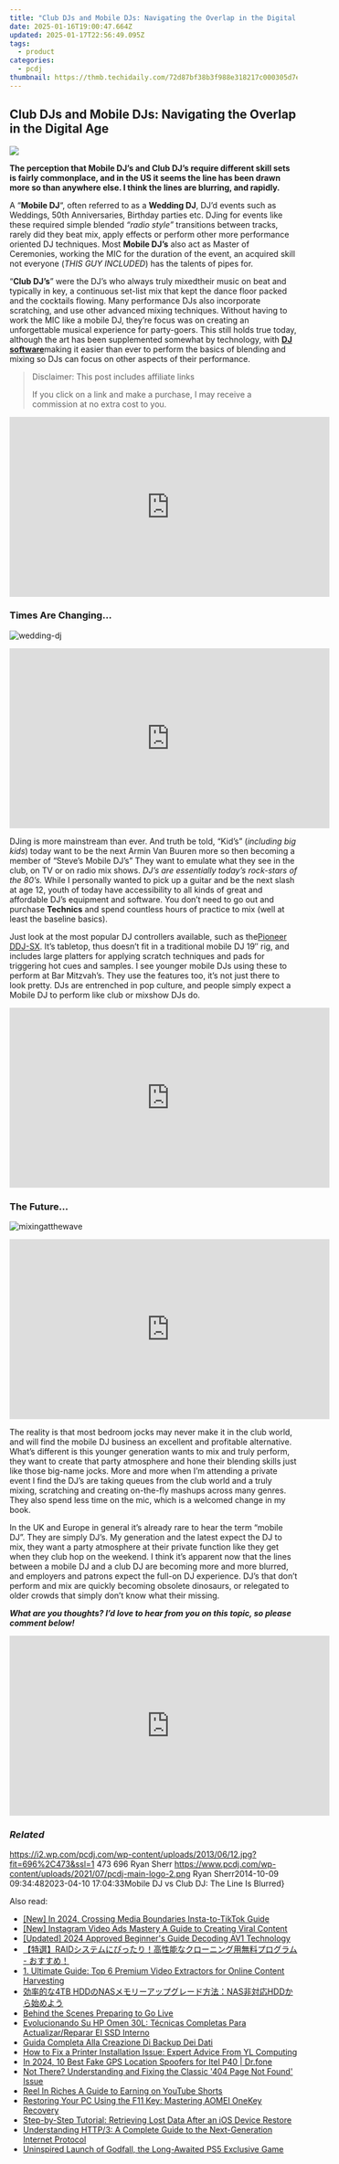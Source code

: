 ```yaml
---
title: "Club DJs and Mobile DJs: Navigating the Overlap in the Digital Age"
date: 2025-01-16T19:00:47.664Z
updated: 2025-01-17T22:56:49.095Z
tags:
  - product
categories:
  - pcdj
thumbnail: https://thmb.techidaily.com/72d87bf38b3f988e318217c000305d7e3da283a047b864a8cf5c572968e745b4.jpg
---
```


## Club DJs and Mobile DJs: Navigating the Overlap in the Digital Age

[![](https://i2.wp.com/pcdj.com/wp-content/uploads/2013/06/12.jpg?resize=696%2C270&ssl=1)](https://i2.wp.com/pcdj.com/wp-content/uploads/2013/06/12.jpg?fit=696%2C473&ssl=1 "12")

**The perception that Mobile DJ’s and Club DJ’s require different skill sets is fairly commonplace, and in the US it seems the line has been drawn more so than anywhere else. I think the lines are blurring, and rapidly.** 

A “**Mobile DJ**“, often referred to as a **Wedding DJ**, DJ’d events such as Weddings, 50th Anniversaries, Birthday parties etc. DJing for events like these required simple blended _“radio style”_ transitions between tracks, rarely did they beat mix, apply effects or perform other more performance oriented DJ techniques. Most **Mobile DJ’s** also act as Master of Ceremonies, working the MIC for the duration of the event, an acquired skill not everyone (_THIS GUY INCLUDED_) has the talents of pipes for.

“**Club DJ’s**” were the DJ’s who always truly mixedtheir music on beat and typically in key, a continuous set-list mix that kept the dance floor packed and the cocktails flowing. Many performance DJs also incorporate scratching, and use other advanced mixing techniques. Without having to work the MIC like a mobile DJ, they’re focus was on creating an unforgettable musical experience for party-goers. This still holds true today, although the art has been supplemented somewhat by technology, with [**DJ software**](https://tools.techidaily.com/pcdj/products/)making it easier than ever to perform the basics of blending and mixing so DJs can focus on other aspects of their performance.

>  Disclaimer: This post includes affiliate links
>
>  If you click on a link and make a purchase, I may receive a commission at no extra cost to you.
>

<!-- affiliate ads begin -->
<iframe width="560" height="315" src="https://www.youtube.com/embed/vQbNyknjJJ8?si=RGVIEWLdPbvRC_r6" title="YouTube video player" frameborder="0" allow="accelerometer; autoplay; clipboard-write; encrypted-media; gyroscope; picture-in-picture; web-share" referrerpolicy="strict-origin-when-cross-origin" allowfullscreen></iframe>
<!-- affiliate ads end -->

### **Times Are Changing…**

![](https://i0.wp.com/www.pcdj.com/wp-content/uploads/2014/10/wedding-dj-300x199.jpeg?resize=300%2C199&ssl=1 "wedding-dj")

<!-- affiliate ads begin -->
<iframe width="560" height="315" src="https://www.youtube.com/embed/YezPJZzPJ8Q?si=xF1t4BQHFquzvnzE" title="YouTube video player" frameborder="0" allow="accelerometer; autoplay; clipboard-write; encrypted-media; gyroscope; picture-in-picture; web-share" referrerpolicy="strict-origin-when-cross-origin" allowfullscreen></iframe>
<!-- affiliate ads end -->

DJing is more mainstream than ever. And truth be told, “Kid’s” (_including big kids_) today want to be the next Armin Van Buuren more so then becoming a member of “Steve’s Mobile DJ’s” They want to emulate what they see in the club, on TV or on radio mix shows. _DJ’s are essentially today’s rock-stars of the 80’s._ While I personally wanted to pick up a guitar and be the next slash at age 12, youth of today have accessibility to all kinds of great and affordable DJ’s equipment and software. You don’t need to go out and purchase **Technics** and spend countless hours of practice to mix (well at least the baseline basics).

Just look at the most popular DJ controllers available, such as the[Pioneer DDJ-SX](https://tools.techidaily.com/pcdj/products/). It’s tabletop, thus doesn’t fit in a traditional mobile DJ 19″ rig, and includes large platters for applying scratch techniques and pads for triggering hot cues and samples. I see younger mobile DJs using these to perform at Bar Mitzvah’s. They use the features too, it’s not just there to look pretty. DJs are entrenched in pop culture, and people simply expect a Mobile DJ to perform like club or mixshow DJs do.

<!-- affiliate ads begin -->
<iframe width="560" height="315" src="https://www.youtube.com/embed/yr0yS_Ywrjs?si=QxzYiX1KmUaExmlo" title="YouTube video player" frameborder="0" allow="accelerometer; autoplay; clipboard-write; encrypted-media; gyroscope; picture-in-picture; web-share" referrerpolicy="strict-origin-when-cross-origin" allowfullscreen></iframe>
<!-- affiliate ads end -->

### The Future…

![](https://i0.wp.com/www.pcdj.com/wp-content/uploads/2014/08/mixingatthewave-300x263.jpg?resize=300%2C263&ssl=1 "mixingatthewave")

<!-- affiliate ads begin -->
<iframe width="560" height="315" src="https://www.youtube.com/embed/xg3PHS_Ee80?si=fE_iGIqHjKvWFIN3" title="YouTube video player" frameborder="0" allow="accelerometer; autoplay; clipboard-write; encrypted-media; gyroscope; picture-in-picture; web-share" referrerpolicy="strict-origin-when-cross-origin" allowfullscreen></iframe>
<!-- affiliate ads end -->

The reality is that most bedroom jocks may never make it in the club world, and will find the mobile DJ business an excellent and profitable alternative. What’s different is this younger generation wants to mix and truly perform, they want to create that party atmosphere and hone their blending skills just like those big-name jocks. More and more when I’m attending a private event I find the DJ’s are taking queues from the club world and a truly mixing, scratching and creating on-the-fly mashups across many genres. They also spend less time on the mic, which is a welcomed change in my book.

In the UK and Europe in general it’s already rare to hear the term “mobile DJ”. They are simply DJ’s. My generation and the latest expect the DJ to mix, they want a party atmosphere at their private function like they get when they club hop on the weekend. I think it’s apparent now that the lines between a mobile DJ and a club DJ are becoming more and more blurred, and employers and patrons expect the full-on DJ experience. DJ’s that don’t perform and mix are quickly becoming obsolete dinosaurs, or relegated to older crowds that simply don’t know what their missing.

_**What are you thoughts? I’d love to hear from you on this topic, so please comment below!**_ 

<!-- affiliate ads begin -->
<iframe width="560" height="315" src="https://www.youtube.com/embed/grbt-5VvbuI?si=qnoirlmljslpqcQj" title="YouTube video player" frameborder="0" allow="accelerometer; autoplay; clipboard-write; encrypted-media; gyroscope; picture-in-picture; web-share" referrerpolicy="strict-origin-when-cross-origin" allowfullscreen></iframe>
<!-- affiliate ads end -->

### _Related_

https://i2.wp.com/pcdj.com/wp-content/uploads/2013/06/12.jpg?fit=696%2C473&ssl=1 473 696 Ryan Sherr https://www.pcdj.com/wp-content/uploads/2021/07/pcdj-main-logo-2.png Ryan Sherr2014-10-09 09:34:482023-04-10 17:04:33Mobile DJ vs Club DJ: The Line Is Blurred}

<ins class="adsbygoogle"
     style="display:block"
     data-ad-format="autorelaxed"
     data-ad-client="ca-pub-7571918770474297"
     data-ad-slot="1223367746"></ins>

<ins class="adsbygoogle"
     style="display:block"
     data-ad-client="ca-pub-7571918770474297"
     data-ad-slot="8358498916"
     data-ad-format="auto"
     data-full-width-responsive="true"></ins>

<span class="atpl-alsoreadstyle">Also read:</span>
<div><ul>
<li><a href="https://fox-cloud.techidaily.com/new-in-2024-crossing-media-boundaries-insta-to-tiktok-guide/"><u>[New] In 2024, Crossing Media Boundaries Insta-to-TikTok Guide</u></a></li>
<li><a href="https://instagram-clips.techidaily.com/new-instagram-video-ads-mastery-a-guide-to-creating-viral-content/"><u>[New] Instagram Video Ads Mastery A Guide to Creating Viral Content</u></a></li>
<li><a href="https://fox-direct.techidaily.com/updated-2024-approved-beginners-guide-decoding-av1-technology/"><u>[Updated] 2024 Approved Beginner's Guide Decoding AV1 Technology</u></a></li>
<li><a href="https://discover-bits.techidaily.com/1728485647942-raid/"><u>【特選】RAIDシステムにぴったり！高性能なクローニング用無料プログラム - おすすめ！</u></a></li>
<li><a href="https://some-approaches.techidaily.com/1-ultimate-guide-top-6-premium-video-extractors-for-online-content-harvesting/"><u>1. Ultimate Guide: Top 6 Premium Video Extractors for Online Content Harvesting</u></a></li>
<li><a href="https://discover-bits.techidaily.com/4tb-hddnasnashdd/"><u>効率的な4TB HDDのNASメモリーアップグレード方法：NAS非対応HDDから始めよう</u></a></li>
<li><a href="https://extra-resources.techidaily.com/behind-the-scenes-preparing-to-go-live/"><u>Behind the Scenes Preparing to Go Live</u></a></li>
<li><a href="https://discover-bits.techidaily.com/evolucionando-su-hp-omen-30l-tecnicas-completas-para-actualizarreparar-el-ssd-interno/"><u>Evolucionando Su HP Omen 30L: Técnicas Completas Para Actualizar/Reparar El SSD Interno</u></a></li>
<li><a href="https://discover-bits.techidaily.com/guida-completa-alla-creazione-di-backup-dei-dati/"><u>Guida Completa Alla Creazione Di Backup Dei Dati</u></a></li>
<li><a href="https://fox-zaraz.techidaily.com/how-to-fix-a-printer-installation-issue-expert-advice-from-yl-computing/"><u>How to Fix a Printer Installation Issue: Expert Advice From YL Computing</u></a></li>
<li><a href="https://change-location.techidaily.com/in-2024-10-best-fake-gps-location-spoofers-for-itel-p40-drfone-by-drfone-virtual-android/"><u>In 2024, 10 Best Fake GPS Location Spoofers for Itel P40 | Dr.fone</u></a></li>
<li><a href="https://discover-bits.techidaily.com/not-there-understanding-and-fixing-the-classic-404-page-not-found-issue/"><u>Not There? Understanding and Fixing the Classic '404 Page Not Found' Issue</u></a></li>
<li><a href="https://youtube-tips.techidaily.com/in-riches-a-guide-to-earning-on-youtube-shorts/"><u>Reel In Riches A Guide to Earning on YouTube Shorts</u></a></li>
<li><a href="https://discover-bits.techidaily.com/restoring-your-pc-using-the-f11-key-mastering-aomei-onekey-recovery/"><u>Restoring Your PC Using the F11 Key: Mastering AOMEI OneKey Recovery</u></a></li>
<li><a href="https://discover-bits.techidaily.com/step-by-step-tutorial-retrieving-lost-data-after-an-ios-device-restore/"><u>Step-by-Step Tutorial: Retrieving Lost Data After an iOS Device Restore</u></a></li>
<li><a href="https://discover-bits.techidaily.com/understanding-http3-a-complete-guide-to-the-next-generation-internet-protocol/"><u>Understanding HTTP/3: A Complete Guide to the Next-Generation Internet Protocol</u></a></li>
<li><a href="https://fox-hovers.techidaily.com/uninspired-launch-of-godfall-the-long-awaited-ps5-exclusive-game/"><u>Uninspired Launch of Godfall, the Long-Awaited PS5 Exclusive Game</u></a></li>
</ul></div>

